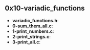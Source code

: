 ## 0x10-variadic_functions

- __variadic_functions.h__:
- __0-sum_them_all.c__:
- __1-print_numbers.c__:
- __2-print_strings.c__:
- __3-print_all.c__: